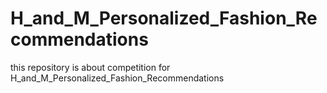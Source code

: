 # H_and_M_Personalized_Fashion_Recommendations
this repository is about competition for H_and_M_Personalized_Fashion_Recommendations
